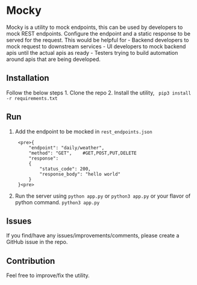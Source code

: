 # Mocky

Mocky is a utility to mock endpoints, this can be used by developers to mock REST endpoints. Configure the endpoint and a static response to be served for the request. 
This would be helpful for 
	- Backend developers to mock request to downstream services
	- UI developers to mock backend apis until the actual apis as ready
	- Testers trying to build automation around apis that are being developed.


## Installation

Follow the below steps
	1. Clone the repo
	2. Install the utility, ` pip3 install -r requirements.txt`
	

## Run
1. Add the endpoint to be mocked in `rest_endpoints.json`

		<pre>{
            "endpoint": "daily/weather",
            "method": "GET",	#GET,POST,PUT,DELETE
            "response":	
            {
                "status_code": 200,
                "response_body": "hello world"
            }
        }<pre>

2. Run the server using `python app.py` or `python3 app.py` or your flavor of python command.
`python3 app.py`

## Issues
If you find/have any issues/improvements/comments, please create a GitHub issue in the repo. 

## Contribution
Feel free to improve/fix the utility.
